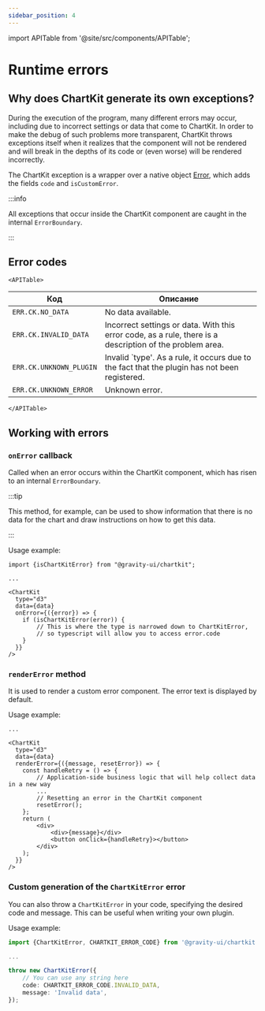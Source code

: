 ```yaml
---
sidebar_position: 4
---
```


import APITable from '@site/src/components/APITable';

# Runtime errors

## Why does ChartKit generate its own exceptions?

During the execution of the program, many different errors may occur, including due to incorrect settings or data that come to ChartKit. In order to make the debug of such problems more transparent, ChartKit throws exceptions itself when it realizes that the component will not be rendered and will break in the depths of its code or (even worse) will be rendered incorrectly.

The ChartKit exception is a wrapper over a native object [Error](https://developer.mozilla.org/ru/docs/Web/JavaScript/Reference/Global_Objects/Error), which adds the fields `code` and `isCustomError`.

:::info

All exceptions that occur inside the ChartKit component are caught in the internal `ErrorBoundary`.

:::

## Error codes

```mdx-code-block
<APITable>
```

| Код                     | Описание                                                                                                 |
| ----------------------- | -------------------------------------------------------------------------------------------------------- |
| `ERR.CK.NO_DATA`        | No data available.                                                                                       |
| `ERR.CK.INVALID_DATA`   | Incorrect settings or data. With this error code, as a rule, there is a description of the problem area. |
| `ERR.CK.UNKNOWN_PLUGIN` | Invalid `type'. As a rule, it occurs due to the fact that the plugin has not been registered.            |
| `ERR.CK.UNKNOWN_ERROR`  | Unknown error.                                                                                           |

```mdx-code-block
</APITable>
```

## Working with errors

### `onError` callback

Called when an error occurs within the ChartKit component, which has risen to an internal `ErrorBoundary`.

:::tip

This method, for example, can be used to show information that there is no data for the chart and draw instructions on how to get this data.

:::

Usage example:

```tsx
import {isChartKitError} from "@gravity-ui/chartkit";

...

<ChartKit
  type="d3"
  data={data}
  onError={({error}) => {
    if (isChartKitError(error)) {
        // This is where the type is narrowed down to ChartKitError,
        // so typescript will allow you to access error.code
    }
  }}
/>
```

### `renderError` method

It is used to render a custom error component. The error text is displayed by default.

Usage example:

```tsx
...

<ChartKit
  type="d3"
  data={data}
  renderError={({message, resetError}) => {
    const handleRetry = () => {
        // Application-side business logic that will help collect data in a new way
        ...
        // Resetting an error in the ChartKit component
        resetError();
    };
    return (
        <div>
            <div>{message}</div>
            <button onClick={handleRetry}></button>
        </div>
    );
  }}
/>
```

### Custom generation of the `ChartKitError` error

You can also throw a `ChartKitError` in your code, specifying the desired code and message. This can be useful when writing your own plugin.

Usage example:

```ts
import {ChartKitError, CHARTKIT_ERROR_CODE} from '@gravity-ui/chartkit';

...

throw new ChartKitError({
    // You can use any string here
    code: CHARTKIT_ERROR_CODE.INVALID_DATA,
    message: 'Invalid data',
});
```
